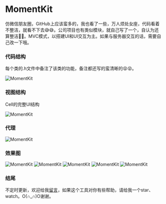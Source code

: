 # MomentKit

仿微信朋友圈，GitHub上应该蛮多的，我也看了一些，万人烦处女座，代码看着不整洁，就看不下去😅😅。公司项目也有类似模块，就自己写了一个，自认为还算整洁🤣🤣。MVC模式，以搭建UI和UI交互为主。如果与服务器交互的话，需要自己改一下哦。

### 代码结构

每个类的.h文件中备注了该类的功能，备注都还写的蛮清晰的😝😝。

![MomentKit](https://github.com/CheeryLau/MomentKit/blob/master/Screenshot/screenshot_01.png)

### 视图结构

Cell的完整UI结构

![MomentKit](https://github.com/CheeryLau/MomentKit/blob/master/Screenshot/screenshot_02.png)

### 代理

![MomentKit](https://github.com/CheeryLau/MomentKit/blob/master/Screenshot/screenshot_03.png)

### 效果图

![MomentKit](https://github.com/CheeryLau/MomentKit/blob/master/Screenshot/screenshot.gif)
![MomentKit](https://github.com/CheeryLau/MomentKit/blob/master/Screenshot/screenshot_04.png)
![MomentKit](https://github.com/CheeryLau/MomentKit/blob/master/Screenshot/screenshot_05.png)
![MomentKit](https://github.com/CheeryLau/MomentKit/blob/master/Screenshot/screenshot_06.png)
![MomentKit](https://github.com/CheeryLau/MomentKit/blob/master/Screenshot/screenshot_07.png)

### 结尾

不定时更新，欢迎给我[留言](https://github.com/CheeryLau/MomentKit/issues)，如果这个工具对你有些帮助，请给我一个star、watch。O(∩_∩)O谢谢。




